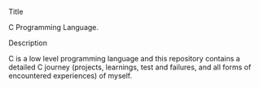 Title

C Programming Language.

Description

C is a low level programming language and this repository contains a detailed C journey (projects, learnings, test and failures, and all forms of encountered experiences) of myself.
